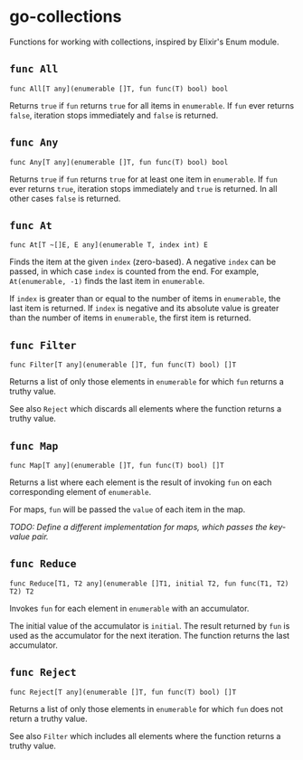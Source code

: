 # go-collections

Functions for working with collections, inspired by Elixir's Enum module.

## `func All`

```golang
func All[T any](enumerable []T, fun func(T) bool) bool
```

Returns `true` if `fun` returns `true` for all items in `enumerable`. If `fun` ever returns `false`, iteration stops immediately and `false` is returned.

## `func Any`

```golang
func Any[T any](enumerable []T, fun func(T) bool) bool
```

Returns `true` if `fun` returns `true` for at least one item in `enumerable`. If `fun` ever returns `true`, iteration stops immediately and `true` is returned. In all other cases `false` is returned.

## `func At`

```golang
func At[T ~[]E, E any](enumerable T, index int) E
```

Finds the item at the given `index` (zero-based). A negative `index` can be passed, in which case `index` is counted from the end. For example, `At(enumerable, -1)` finds the last item in `enumerable`.

If `index` is greater than or equal to the number of items in `enumerable`, the last item is returned. If `index` is negative and its absolute value is greater than the number of items in `enumerable`, the first item is returned.

## `func Filter`

```golang
func Filter[T any](enumerable []T, fun func(T) bool) []T
```

Returns a list of only those elements in `enumerable` for which `fun` returns a truthy value.

See also `Reject` which discards all elements where the function returns a truthy value.

## `func Map`

```golang
func Map[T any](enumerable []T, fun func(T) bool) []T
```

Returns a list where each element is the result of invoking `fun` on each corresponding element of `enumerable`.

For maps, `fun` will be passed the `value` of each item in the map.

_TODO: Define a different implementation for maps, which passes the key-value pair._

## `func Reduce`

```golang
func Reduce[T1, T2 any](enumerable []T1, initial T2, fun func(T1, T2) T2) T2
```

Invokes `fun` for each element in `enumerable` with an accumulator.

The initial value of the accumulator is `initial`. The result returned by `fun` is used as the accumulator for the next iteration. The function returns the last accumulator.

## `func Reject`

```golang
func Reject[T any](enumerable []T, fun func(T) bool) []T
```

Returns a list of only those elements in `enumerable` for which `fun` does not return a truthy value.

See also `Filter` which includes all elements where the function returns a truthy value.
